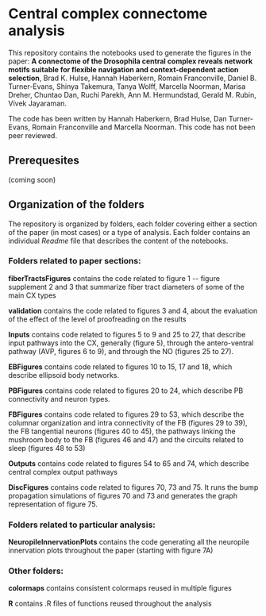 # Central complex connectome analysis
This repository contains the notebooks used to generate the figures in the paper: **A connectome of the Drosophila central complex reveals network motifs suitable for flexible navigation and context-dependent action selection**, Brad K. Hulse, Hannah Haberkern, Romain Franconville, Daniel B. Turner-Evans, Shinya Takemura, Tanya Wolff, Marcella Noorman, Marisa Dreher, Chuntao Dan, Ruchi Parekh, Ann M. Hermundstad, Gerald M. Rubin, Vivek Jayaraman.

The code has been written by Hannah Haberkern, Brad Hulse, Dan Turner-Evans, Romain Franconville and Marcella Noorman.
This code has not been peer reviewed.

## Prerequesites
(coming soon)

## Organization of the folders
The repository is organized by folders, each folder covering either a section of the paper (in most cases) or a type of analysis. Each folder contains an individual *Readme* file that describes the content of the notebooks.

### Folders related to paper sections:
**fiberTractsFigures** contains the code related to figure 1 -- figure supplement 2 and 3 that summarize fiber tract diameters of some of the main CX types

**validation** contains the code related to figures 3 and 4, about the evaluation of the effect of the level of proofreading on the results

**Inputs** contains code related to figures 5 to 9 and 25 to 27, that describe input pathways into the CX, generally (figure 5), through the antero-ventral pathway (AVP, figures 6 to 9), and through the NO (figures 25 to 27).

**EBFigures** contains code related to figures 10 to 15, 17 and 18, which describe ellipsoid body networks.

**PBFigures** contains code related to figures 20 to 24, which describe PB connectivity and neuron types.

**FBFigures** contains code related to figures 29 to 53, which describe the columnar organization and intra connectivity of the FB (figures 29 to 39), the FB tangential neurons (figures 40 to 45), the pathways linking the mushroom body to the FB (figures 46 and 47) and the circuits related to sleep (figures 48 to 53) 

**Outputs** contains code related to figures 54 to 65 and 74, which describe central complex output pathways

**DiscFigures** contains code related to figures 70, 73 and 75. It runs the bump propagation simulations of figures 70 and 73 and generates the graph representation of figure 75.

### Folders related to particular analysis:
**NeuropileInnervationPlots** contains the code generating all the neuropile innervation plots throughout the paper (starting with figure 7A)

### Other folders:
**colormaps** contains consistent colormaps reused in multiple figures

**R** contains .R files of functions reused throughout the analysis
